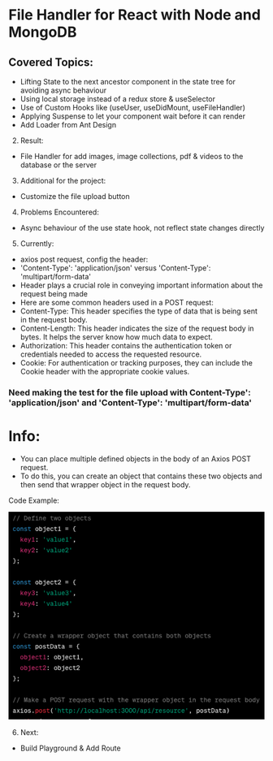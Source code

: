 # File Handler for React with Node and MongoDB

## Covered Topics:

- Lifting State to the next ancestor component in the state tree for avoiding async behaviour
- Using local storage instead of a redux store & useSelector
- Use of Custom Hooks like (useUser, useDidMount, useFileHandler)
- Applying Suspense to let your component wait before it can render
- Add Loader from Ant Design

2.  Result:
- File Handler for add images, image collections, pdf & videos to the database or the server


3.  Additional for the project:
- Customize the file upload button


4.  Problems Encountered:
- Async behaviour of the use state hook, not reflect state changes directly 


5.  Currently: 

- axios post request, config the header: 
- 'Content-Type': 'application/json' versus 'Content-Type': 'multipart/form-data'
- Header plays a crucial role in conveying important information about the request being made
- Here are some common headers used in a POST request:
- Content-Type: This header specifies the type of data that is being sent in the request body. 
- Content-Length: This header indicates the size of the request body in bytes. It helps the server know how much data to expect.
- Authorization: This header contains the authentication token or credentials needed to access the requested resource.
- Cookie: For authentication or tracking purposes, they can include the Cookie header with the appropriate cookie values.


### Need making the test for the file upload with Content-Type': 'application/json' and 'Content-Type': 'multipart/form-data'

# Info: 
- You can place multiple defined objects in the body of an Axios POST request. 
- To do this, you can create an object that contains these two objects and then send that wrapper object in the request body. 

Code Example: 

![Alt text](<Screen Shot 2023-09-16 at 9.16.15 PM.png>)

6. Next: 
- Build Playground & Add Route
